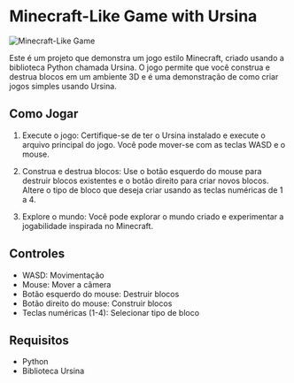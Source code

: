 # Minecraft-Like Game with Ursina

![Minecraft-Like Game](screenshot.png)

Este é um projeto que demonstra um jogo estilo Minecraft, criado usando a biblioteca Python chamada Ursina. O jogo permite que você construa e destrua blocos em um ambiente 3D e é uma demonstração de como criar jogos simples usando Ursina.

## Como Jogar

1. Execute o jogo: Certifique-se de ter o Ursina instalado e execute o arquivo principal do jogo. Você pode mover-se com as teclas WASD e o mouse.

2. Construa e destrua blocos: Use o botão esquerdo do mouse para destruir blocos existentes e o botão direito para criar novos blocos. Altere o tipo de bloco que deseja criar usando as teclas numéricas de 1 a 4.

3. Explore o mundo: Você pode explorar o mundo criado e experimentar a jogabilidade inspirada no Minecraft.

## Controles

- WASD: Movimentação
- Mouse: Mover a câmera
- Botão esquerdo do mouse: Destruir blocos
- Botão direito do mouse: Construir blocos
- Teclas numéricas (1-4): Selecionar tipo de bloco

## Requisitos

- Python
- Biblioteca Ursina
